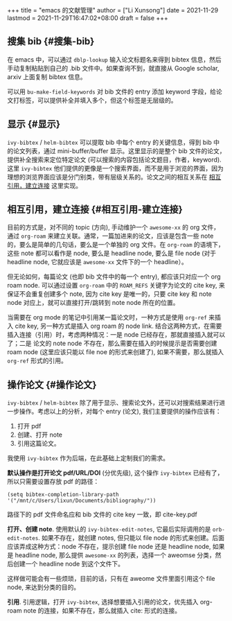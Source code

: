 +++
title = "emacs 的文献管理"
author = ["Li Xunsong"]
date = 2021-11-29
lastmod = 2021-11-29T16:47:02+08:00
draft = false
+++

## 搜集 bib {#搜集-bib}

在 emacs 中，可以通过 `dblp-lookup` 输入论文标题名来得到 bibtex 信息，然后手动复制粘贴到自己的 .bib 文件中。如果查询不到，就直接从 Google scholar, arxiv 上面复制 bibtex 信息。

可以用 `bu-make-field-keywords` 对 bib 文件的 entry 添加 keyword 字段，给论文打标签，可以提供补全并填入多个，但这个标签是无层级的。


## 显示 {#显示}

`ivy-bibtex` / `helm-bibtex` 可以提取 bib 中每个 entry 的关键信息，得到 bib 中的论文列表，通过 mini-buffer/buffer 显示。这里显示的是整个 bib 文件的论文，提供补全搜索来定位特定论文 (可以搜索的内容包括论文题目，作者，keyword). 这里 `ivy-bibtex` 他们提供的更像是一个搜索界面，而不是用于浏览的界面，因为理想的浏览界面应该是分门别类，带有层级关系的。论文之间的相互关系在 [相互引用，建立连接](#相互引用-建立连接) 这里实现。


## 相互引用，建立连接 {#相互引用-建立连接}

目前的方式是，对不同的 topic (方向), 手动维护一个 `awesome-xx` 的 org 文件，通过 `org-roam` 来建立关联。通常，一篇加进来的论文，应该是包含一些 note 的，要么是简单的几句话，要么是一个单独的 org 文件。在 `org-roam` 的语境下，这些 note 都可以看作是 node, 要么是 headline node, 要么是 file node (对于 headline node, 它就应该是 `awesome-xx` 文件下的一个 headline）。

但无论如何，每篇论文 (也即 bib 文件中的每一个 entry), 都应该只对应一个 org roam node. 可以通过设置 `org-roam` 中的 `ROAM_REFS` 关键字为论文的 cite key, 来保证不会重复创建多个 note, 因为 cite key 是唯一的，只要 cite key 和 note node 对应上，就可以直接打开/跳转到 note node 所在的位置。

当需要在 org mode 的笔记中引用某一篇论文时，一种方式是使用 `org-ref` 来插入 cite key, 另一种方式是插入 org roam 的 node link. 结合这两种方式，在需要插入连接（引用）时，考虑两种情况：一是 node 已经存在，那就直接插入就可以了；二是 论文的 note node 不存在，那么需要在插入的时候提示是否需要创建 roam node (这里应该只能以 file noe 的形式来创建了), 如果不需要，那么就插入 `org-ref` 形式的引用。


## 操作论文 {#操作论文}

`ivy-bibtex` / `helm-bibtex` 除了用于显示、搜索论文外，还可以对搜索结果进行进一步操作。考虑以上的分析，对每个 entry (论文), 我们主要提供的操作应该有：

1.  打开 pdf
2.  创建、打开 note
3.  引用这篇论文。

我使用 `ivy-bibtex` 作为后端，在此基础上定制我们的需求。

**默认操作是打开论文 pdf/URL/DOI** (分优先级), 这个操作 `ivy-bibtex` 已经有了，所以只需要设置存放 pdf 的路径：

`(setq bibtex-completion-library-path '("/mnt/c/Users/lixun/Documents/bibliography/"))`

路径下的 pdf 文件命名应和 bib 文件的 cite key 一致，即 cite-key.pdf

**打开、创建 note**. 使用默认的 `ivy-bibtex-edit-notes`, 它最后实际调用的是 `orb-edit-notes`. 如果不存在，就创建 notes, 但只能以 file node 的形式来创建。后面应该弄成这种方式：node 不存在，提示创建 file node 还是 headline node, 如果是 headline node, 那么提供 `awesome-xx` 的列表，选择一个 aweomse 分类，然后创建一个 headline node 到这个文件下。

这样做可能会有一些烦琐，目前的话，只有在 aweome 文件里面引用这个 file node, 来达到分类的目的。

**引用**. 引用逻辑，打开 `ivy-bibtex`, 选择想要插入引用的论文，优先插入 org-roam note 的连接，如果不存在，那么就插入 cite: 形式的连接。

